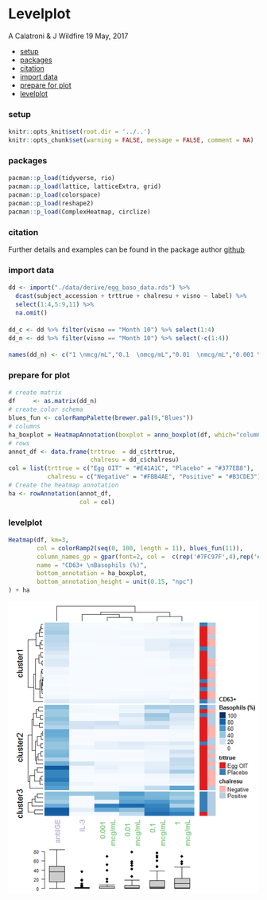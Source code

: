 Levelplot
================
A Calatroni & J Wildfire
19 May, 2017

-   [setup](#setup)
-   [packages](#packages)
-   [citation](#citation)
-   [import data](#import-data)
-   [prepare for plot](#prepare-for-plot)
-   [levelplot](#levelplot)

### setup

``` r
knitr::opts_knit$set(root.dir = '../..')
knitr::opts_chunk$set(warning = FALSE, message = FALSE, comment = NA)
```

### packages

``` r
pacman::p_load(tidyverse, rio)
pacman::p_load(lattice, latticeExtra, grid)
pacman::p_load(colorspace)
pacman::p_load(reshape2)
pacman::p_load(ComplexHeatmap, circlize)
```

### citation

Further details and examples can be found in the package author [github](https://github.com/jokergoo/ComplexHeatmap)

### import data

``` r
dd <- import("./data/derive/egg_baso_data.rds") %>% 
  dcast(subject_accession + trttrue + chalresu + visno ~ label) %>% 
  select(1:4,5:9,11) %>% 
  na.omit()

dd_c <- dd %>% filter(visno == "Month 10") %>% select(1:4)
dd_n <- dd %>% filter(visno == "Month 10") %>% select(-c(1:4))

names(dd_n) <- c("1 \nmcg/mL","0.1  \nmcg/mL","0.01  \nmcg/mL","0.001 \nmcg/mL","antiIGE","IL-3")
```

### prepare for plot

``` r
# create matrix
df     <- as.matrix(dd_n) 
# create color schema
blues_fun <- colorRampPalette(brewer.pal(9,"Blues"))
# columns
ha_boxplot = HeatmapAnnotation(boxplot = anno_boxplot(df, which="column", axis = TRUE, border = FALSE))
# rows
annot_df <- data.frame(trttrue  = dd_c$trttrue, 
                       chalresu = dd_c$chalresu)
col = list(trttrue = c("Egg OIT" = "#E41A1C", "Placebo" = "#377EB8"),
           chalresu = c("Negative" = "#FBB4AE", "Positive" = "#B3CDE3"))
# Create the heatmap annotation
ha <- rowAnnotation(annot_df, 
                    col = col)
```

### levelplot

``` r
Heatmap(df, km=3,
        col = colorRamp2(seq(0, 100, length = 11), blues_fun(11)),
        column_names_gp = gpar(font=2, col =  c(rep('#7FC97F',4),rep('#BEAED4',2))),
        name = "CD63+ \nBasophils (%)",
        bottom_annotation = ha_boxplot,
        bottom_annotation_height = unit(0.15, "npc")
) + ha
```

![](levelplot_files/figure-markdown_github/unnamed-chunk-5-1.png)

